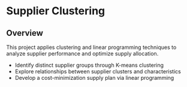 # Supplier Clustering
## Overview
This project applies clustering and linear programming techniques to analyze supplier performance and optimize supply allocation.
- Identify distinct supplier groups through K-means clustering
- Explore relationships between supplier clusters and characteristics
- Develop a cost-minimization supply plan via linear programming
